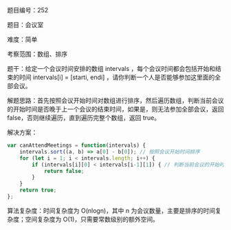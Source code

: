 题目编号：252

题目：会议室

难度：简单

考察范围：数组、排序

题干：给定一个会议时间安排的数组 intervals ，每个会议时间都会包括开始和结束的时间 intervals[i] = [starti, endi] ，请你判断一个人是否能够参加这里面的全部会议。

解题思路：首先按照会议开始时间对数组进行排序，然后遍历数组，判断当前会议的开始时间是否晚于上一个会议的结束时间，如果是，则无法参加全部会议，返回 false，否则继续遍历，直到遍历完整个数组，返回 true。

解决方案：

```javascript
var canAttendMeetings = function(intervals) {
    intervals.sort((a, b) => a[0] - b[0]); // 按照会议开始时间排序
    for (let i = 1; i < intervals.length; i++) {
        if (intervals[i][0] < intervals[i-1][1]) { // 判断当前会议的开始时间是否晚于上一个会议的结束时间
            return false;
        }
    }
    return true;
};
```

算法复杂度：时间复杂度为 O(nlogn)，其中 n 为会议数量，主要是排序的时间复杂度；空间复杂度为 O(1)，只需要常数级别的额外空间。
